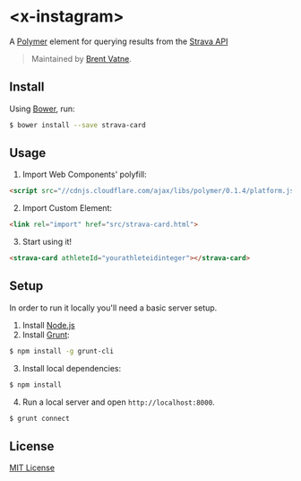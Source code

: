# &lt;x-instagram&gt;

A [Polymer](http://polymer-project.org) element for querying results from the [Strava API](http://strava.github.io/api/)

> Maintained by [Brent Vatne](https://github.com/brentvatne).

## Install

Using [Bower](http://bower.io), run:

```bash
$ bower install --save strava-card
```

## Usage

1. Import Web Components' polyfill:

```html
<script src="//cdnjs.cloudflare.com/ajax/libs/polymer/0.1.4/platform.js"></script>
```

2. Import Custom Element:

```html
<link rel="import" href="src/strava-card.html">
```

3. Start using it!

```html
<strava-card athleteId="yourathleteidinteger"></strava-card>
```

## Setup

In order to run it locally you'll need a basic server setup.

1. Install [Node.js](http://nodejs.org/download/)
2. Install [Grunt](http://gruntjs.com/):

```sh
$ npm install -g grunt-cli
```

3. Install local dependencies:

```sh
$ npm install
```

4. Run a local server and open `http://localhost:8000`.

```sh
$ grunt connect
```

## License

[MIT License](http://opensource.org/licenses/MIT)
